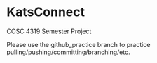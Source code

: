 # KatsConnect
COSC 4319 Semester Project

Please use the github_practice branch to practice pulling/pushing/committing/branching/etc.
